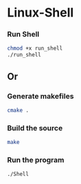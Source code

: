 # Linux-Shell

### Run Shell

```bash
chmod +x run_shell
./run_shell
```

## Or

### Generate makefiles
```bash
cmake .
```

### Build the source
```bash
make
```

### Run the program
```bash
./Shell
```